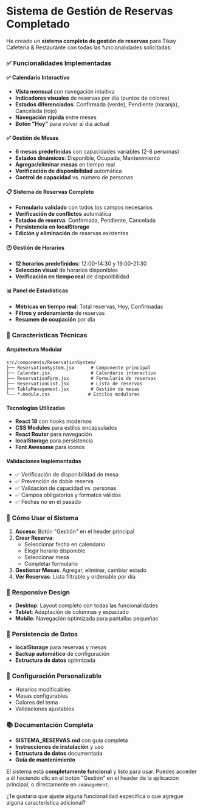 # Sistema de Gestión de Reservas Completado

He creado un **sistema completo de gestión de reservas** para Tikay Cafetería & Restaurante con todas las funcionalidades solicitadas:

### ✅ **Funcionalidades Implementadas**

#### ✅ **Calendario Interactivo**
- **Vista mensual** con navegación intuitiva
- **Indicadores visuales** de reservas por día (puntos de colores)
- **Estados diferenciados**: Confirmada (verde), Pendiente (naranja), Cancelada (rojo)
- **Navegación rápida** entre meses
- **Botón "Hoy"** para volver al día actual

#### ✅ **Gestión de Mesas**
- **6 mesas predefinidas** con capacidades variables (2-8 personas)
- **Estados dinámicos**: Disponible, Ocupada, Mantenimiento
- **Agregar/eliminar mesas** en tiempo real
- **Verificación de disponibilidad** automática
- **Control de capacidad** vs. número de personas

#### 📋 **Sistema de Reservas Completo**
- **Formulario validado** con todos los campos necesarios
- **Verificación de conflictos** automática
- **Estados de reserva**: Confirmada, Pendiente, Cancelada
- **Persistencia en localStorage**
- **Edición y eliminación** de reservas existentes

#### 🕐 **Gestión de Horarios**
- **12 horarios predefinidos**: 12:00-14:30 y 19:00-21:30
- **Selección visual** de horarios disponibles
- **Verificación en tiempo real** de disponibilidad

#### 📊 **Panel de Estadísticas**
- **Métricas en tiempo real**: Total reservas, Hoy, Confirmadas
- **Filtros y ordenamiento** de reservas
- **Resumen de ocupación** por día

### 🚀 **Características Técnicas**

#### **Arquitectura Modular**
```
src/components/ReservationSystem/
├── ReservationSystem.jsx      # Componente principal
├── Calendar.jsx               # Calendario interactivo
├── ReservationForm.jsx        # Formulario de reservas
├── ReservationList.jsx        # Lista de reservas
├── TableManagement.jsx        # Gestión de mesas
└── *.module.css              # Estilos modulares
```

#### **Tecnologías Utilizadas**
- **React 18** con hooks modernos
- **CSS Modules** para estilos encapsulados
- **React Router** para navegación
- **localStorage** para persistencia
- **Font Awesome** para iconos

#### **Validaciones Implementadas**
- ✅ Verificación de disponibilidad de mesa
- ✅ Prevención de doble reserva
- ✅ Validación de capacidad vs. personas
- ✅ Campos obligatorios y formatos válidos
- ✅ Fechas no en el pasado

### 🎯 **Cómo Usar el Sistema**

1. **Acceso**: Botón "Gestión" en el header principal
2. **Crear Reserva**: 
   - Seleccionar fecha en calendario
   - Elegir horario disponible
   - Seleccionar mesa
   - Completar formulario
3. **Gestionar Mesas**: Agregar, eliminar, cambiar estado
4. **Ver Reservas**: Lista filtrable y ordenable por día

### 📱 **Responsive Design**
- **Desktop**: Layout completo con todas las funcionalidades
- **Tablet**: Adaptación de columnas y espaciado
- **Mobile**: Navegación optimizada para pantallas pequeñas

### 💾 **Persistencia de Datos**
- **localStorage** para reservas y mesas
- **Backup automático** de configuración
- **Estructura de datos** optimizada

### 🔧 **Configuración Personalizable**
- Horarios modificables
- Mesas configurables
- Colores del tema
- Validaciones ajustables

### 📚 **Documentación Completa**
- **SISTEMA_RESERVAS.md** con guía completa
- **Instrucciones de instalación** y uso
- **Estructura de datos** documentada
- **Guía de mantenimiento**

El sistema está **completamente funcional** y listo para usar. Puedes acceder a él haciendo clic en el botón "Gestión" en el header de la aplicación principal, o directamente en `/management`.

¿Te gustaría que ajuste alguna funcionalidad específica o que agregue alguna característica adicional? 